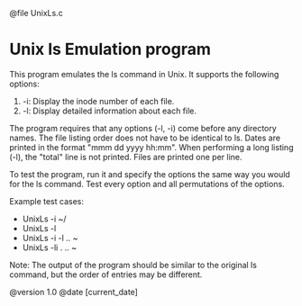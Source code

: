 
  @file UnixLs.c
  # Unix ls Emulation program
  
  This program emulates the ls command in Unix. It supports the following options:
  1. -i: Display the inode number of each file.
  2. -l: Display detailed information about each file.
  
  The program requires that any options (-l, -i) come before any directory names.
  The file listing order does not have to be identical to ls.
  Dates are printed in the format "mmm dd yyyy hh:mm".
  When performing a long listing (-l), the "total" line is not printed.
  Files are printed one per line.
  
  To test the program, run it and specify the options the same way you would for the ls command.
  Test every option and all permutations of the options.
  
  Example test cases:
  - UnixLs -i ~/
  - UnixLs -l
  - UnixLs -i -l .. ~
  - UnixLs -li . .. ~
  
  Note: The output of the program should be similar to the original ls command, but the order of entries may be different.
  
  @version 1.0
  @date [current_date]
 
